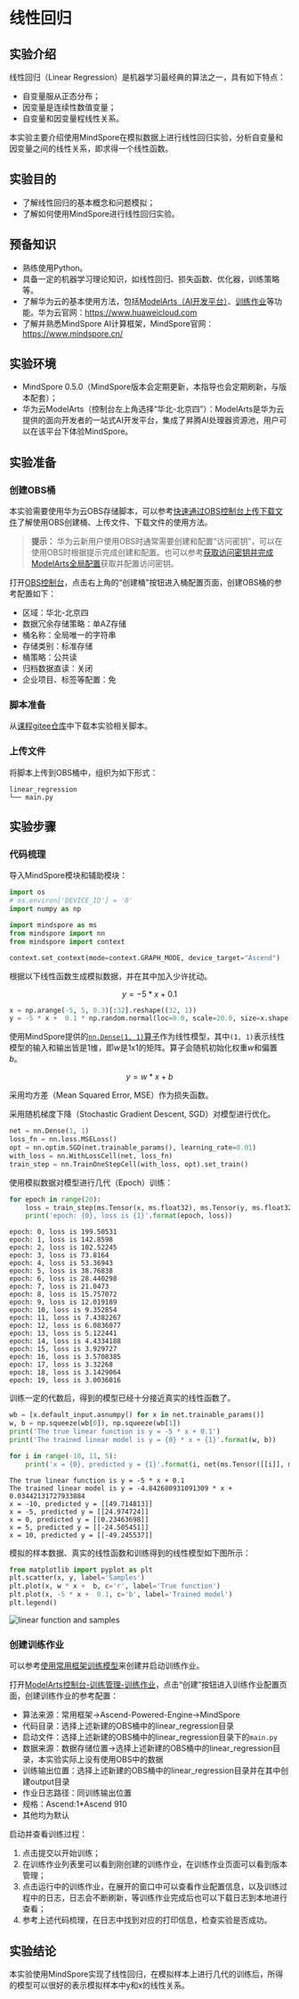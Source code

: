 # 线性回归

## 实验介绍

线性回归（Linear Regression）是机器学习最经典的算法之一，具有如下特点：

- 自变量服从正态分布；
- 因变量是连续性数值变量；
- 自变量和因变量程线性关系。

本实验主要介绍使用MindSpore在模拟数据上进行线性回归实验，分析自变量和因变量之间的线性关系，即求得一个线性函数。

## 实验目的

- 了解线性回归的基本概念和问题模拟；
- 了解如何使用MindSpore进行线性回归实验。

## 预备知识

- 熟练使用Python。
- 具备一定的机器学习理论知识，如线性回归、损失函数、优化器，训练策略等。
- 了解华为云的基本使用方法，包括[ModelArts（AI开发平台）](https://www.huaweicloud.com/product/modelarts.html)、[训练作业](https://support.huaweicloud.com/engineers-modelarts/modelarts_23_0046.html)等功能。华为云官网：https://www.huaweicloud.com
- 了解并熟悉MindSpore AI计算框架，MindSpore官网：https://www.mindspore.cn/

## 实验环境

- MindSpore 0.5.0（MindSpore版本会定期更新，本指导也会定期刷新，与版本配套）；
- 华为云ModelArts（控制台左上角选择“华北-北京四”）：ModelArts是华为云提供的面向开发者的一站式AI开发平台，集成了昇腾AI处理器资源池，用户可以在该平台下体验MindSpore。

## 实验准备

### 创建OBS桶

本实验需要使用华为云OBS存储脚本，可以参考[快速通过OBS控制台上传下载文件](https://support.huaweicloud.com/qs-obs/obs_qs_0001.html)了解使用OBS创建桶、上传文件、下载文件的使用方法。

> **提示：** 华为云新用户使用OBS时通常需要创建和配置“访问密钥”，可以在使用OBS时根据提示完成创建和配置。也可以参考[获取访问密钥并完成ModelArts全局配置](https://support.huaweicloud.com/prepare-modelarts/modelarts_08_0002.html)获取并配置访问密钥。

打开[OBS控制台](https://storage.huaweicloud.com/obs/?region=cn-north-4&locale=zh-cn#/obs/manager/buckets)，点击右上角的“创建桶”按钮进入桶配置页面，创建OBS桶的参考配置如下：

- 区域：华北-北京四
- 数据冗余存储策略：单AZ存储
- 桶名称：全局唯一的字符串
- 存储类别：标准存储
- 桶策略：公共读
- 归档数据直读：关闭
- 企业项目、标签等配置：免

### 脚本准备

从[课程gitee仓库](https://gitee.com/mindspore/course)中下载本实验相关脚本。

### 上传文件

将脚本上传到OBS桶中，组织为如下形式：

```
linear_regression
└── main.py
```

## 实验步骤

### 代码梳理

导入MindSpore模块和辅助模块：

```python
import os
# os.environ['DEVICE_ID'] = '0'
import numpy as np

import mindspore as ms
from mindspore import nn
from mindspore import context

context.set_context(mode=context.GRAPH_MODE, device_target="Ascend")
```

根据以下线性函数生成模拟数据，并在其中加入少许扰动。

$$y = -5 * x + 0.1$$

```python
x = np.arange(-5, 5, 0.3)[:32].reshape((32, 1))
y = -5 * x +  0.1 * np.random.normal(loc=0.0, scale=20.0, size=x.shape)
```

使用MindSpore提供的[`nn.Dense(1, 1)`算子](https://www.mindspore.cn/api/zh-CN/0.2.0-alpha/api/python/mindspore/mindspore.nn.html#mindspore.nn.Dense)作为线性模型，其中`(1, 1)`表示线性模型的输入和输出皆是1维，即$w$是1x1的矩阵。算子会随机初始化权重$w$和偏置$b$。

$$y = w * x + b$$

采用均方差（Mean Squared Error, MSE）作为损失函数。

采用随机梯度下降（Stochastic Gradient Descent, SGD）对模型进行优化。

```python
net = nn.Dense(1, 1)
loss_fn = nn.loss.MSELoss()
opt = nn.optim.SGD(net.trainable_params(), learning_rate=0.01)
with_loss = nn.WithLossCell(net, loss_fn)
train_step = nn.TrainOneStepCell(with_loss, opt).set_train()
```

使用模拟数据对模型进行几代（Epoch）训练：

```python
for epoch in range(20):
    loss = train_step(ms.Tensor(x, ms.float32), ms.Tensor(y, ms.float32))
    print('epoch: {0}, loss is {1}'.format(epoch, loss))
```

    epoch: 0, loss is 199.50531
    epoch: 1, loss is 142.8598
    epoch: 2, loss is 102.52245
    epoch: 3, loss is 73.8164
    epoch: 4, loss is 53.36943
    epoch: 5, loss is 38.76838
    epoch: 6, loss is 28.440298
    epoch: 7, loss is 21.0473
    epoch: 8, loss is 15.757072
    epoch: 9, loss is 12.019189
    epoch: 10, loss is 9.352854
    epoch: 11, loss is 7.4382267
    epoch: 12, loss is 6.0836077
    epoch: 13, loss is 5.122441
    epoch: 14, loss is 4.4334188
    epoch: 15, loss is 3.929727
    epoch: 16, loss is 3.5708385
    epoch: 17, loss is 3.32268
    epoch: 18, loss is 3.1429064
    epoch: 19, loss is 3.0036016

训练一定的代数后，得到的模型已经十分接近真实的线性函数了。

```python
wb = [x.default_input.asnumpy() for x in net.trainable_params()]
w, b = np.squeeze(wb[0]), np.squeeze(wb[1])
print('The true linear function is y = -5 * x + 0.1')
print('The trained linear model is y = {0} * x + {1}'.format(w, b))

for i in range(-10, 11, 5):
    print('x = {0}, predicted y = {1}'.format(i, net(ms.Tensor([[i]], ms.float32))))
```

    The true linear function is y = -5 * x + 0.1
    The trained linear model is y = -4.842680931091309 * x + 0.03442131727933884
    x = -10, predicted y = [[49.714813]]
    x = -5, predicted y = [[24.974724]]
    x = 0, predicted y = [[0.23463698]]
    x = 5, predicted y = [[-24.505451]]
    x = 10, predicted y = [[-49.245537]]

模拟的样本数据、真实的线性函数和训练得到的线性模型如下图所示：

```python
from matplotlib import pyplot as plt
plt.scatter(x, y, label='Samples')
plt.plot(x, w * x +  b, c='r', label='True function')
plt.plot(x, -5 * x +  0.1, c='b', label='Trained model')
plt.legend()
```

![linear function and samples](images/linear_function_and_samples.png)

### 创建训练作业

可以参考[使用常用框架训练模型](https://support.huaweicloud.com/engineers-modelarts/modelarts_23_0238.html)来创建并启动训练作业。

打开[ModelArts控制台-训练管理-训练作业](https://console.huaweicloud.com/modelarts/?region=cn-north-4#/trainingJobs)，点击“创建”按钮进入训练作业配置页面，创建训练作业的参考配置：

- 算法来源：常用框架->Ascend-Powered-Engine->MindSpore
- 代码目录：选择上述新建的OBS桶中的linear_regression目录
- 启动文件：选择上述新建的OBS桶中的linear_regression目录下的`main.py`
- 数据来源：数据存储位置->选择上述新建的OBS桶中的linear_regression目录，本实验实际上没有使用OBS中的数据
- 训练输出位置：选择上述新建的OBS桶中的linear_regression目录并在其中创建output目录
- 作业日志路径：同训练输出位置
- 规格：Ascend:1*Ascend 910
- 其他均为默认

启动并查看训练过程：

1. 点击提交以开始训练；
2. 在训练作业列表里可以看到刚创建的训练作业，在训练作业页面可以看到版本管理；
3. 点击运行中的训练作业，在展开的窗口中可以查看作业配置信息，以及训练过程中的日志，日志会不断刷新，等训练作业完成后也可以下载日志到本地进行查看；
4. 参考上述代码梳理，在日志中找到对应的打印信息，检查实验是否成功。

## 实验结论

本实验使用MindSpore实现了线性回归，在模拟样本上进行几代的训练后，所得的模型可以很好的表示模拟样本中y和x的线性关系。
